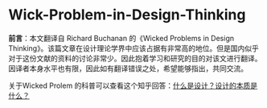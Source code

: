 # Wick-Problem-in-Design-Thinking

**前言**：本文翻译自 Richard Buchanan 的《Wicked Problems in Design Thinking》。该篇文章在设计理论学界中应该占据有非常高的地位。但是国内似乎对于这份文献的资料的讨论非常少。因此抱着学习和研究的目的对该文进行翻译。因译者本身水平也有限，因此如有翻译错误之处，希望能够指出，共同交流。

关于Wicked Prolem 的科普可以查看这个知乎回答：[什么是设计？设计的本质是什么？]( https://www.zhihu.com/question/19581185/answer/154065649)
